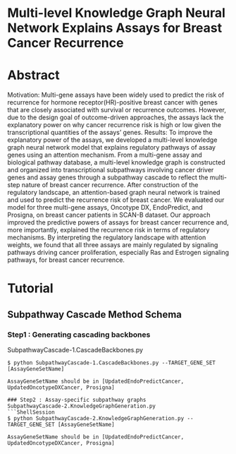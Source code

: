 # Multi-level Knowledge Graph Neural Network Explains Assays for Breast Cancer Recurrence

# Abstract
Motivation: Multi-gene assays have been widely used to predict the risk of recurrence for hormone receptor(HR)-positive breast cancer with genes that are closely associated with survival or recurrence outcomes. However, due to the design goal of outcome-driven approaches, the assays lack the explanatory power on why cancer recurrence risk is high or low given the transcriptional quantities of the assays’ genes.
Results: To improve the explanatory power of the assays, we developed a multi-level knowledge graph neural network model that explains regulatory pathways of assay genes using an attention mechanism. From a multi-gene assay and biological pathway database, a multi-level knowledge graph is constructed and organized into transcriptional subpathways involving cancer driver genes and assay genes through a subpathway cascade to reflect the multi-step nature of breast cancer recurrence. After construction of the regulatory landscape, an attention-based graph neural network is trained and used to predict the recurrence risk of breast cancer. We evaluated our model for three multi-gene assays, Oncotype DX, EndoPredict, and Prosigna, on breast cancer patients in SCAN-B dataset. Our approach improved the predictive powers of assays for breast cancer recurrence and, more importantly, explained the recurrence risk in terms of regulatory mechanisms. By interpreting the regulatory landscape with attention weights, we found that all three assays are mainly regulated by signaling pathways driving cancer proliferation, especially Ras and Estrogen signaling pathways, for breast cancer recurrence.

# Tutorial
## Subpathway Cascade Method Schema
### Step1 : Generating cascading backbones
SubpathwayCascade-1.CascadeBackbones.py
```ShellSession
$ python SubpathwayCascade-1.CascadeBackbones.py --TARGET_GENE_SET [AssayGeneSetName]

AssayGeneSetName should be in [UpdatedEndoPredictCancer, UpdatedOncotypeDXCancer, Prosigna]

### Step2 : Assay-specific subpathway graphs
SubpathwayCascade-2.KnowledgeGraphGeneration.py
```ShellSession
$ python SubpathwayCascade-2.KnowledgeGraphGeneration.py --TARGET_GENE_SET [AssayGeneSetName]

AssayGeneSetName should be in [UpdatedEndoPredictCancer, UpdatedOncotypeDXCancer, Prosigna]
